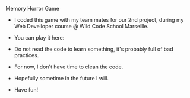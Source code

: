 Memory Horror Game

- I coded this game with my team mates for our 2nd project, during my Web Develloper course @ Wild Code School Marseille.

- You can play it here: 

- Do not read the code to learn something, it's probably full of bad practices.

- For now, I don't have time to clean the code.

- Hopefully sometime in the future I will.

- Have fun!
